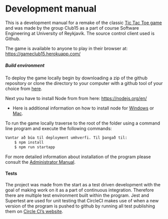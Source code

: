 # Development manual

This is a development manual for a remake of the classic [Tic Tac Toe game](https://en.wikipedia.org/wiki/Tic-tac-toe) and was made by the group Club15 as a part of course Software Engineering at University of Reykjavík.  The source control client used is Github.

The game is available to anyone to play in their browser at: https://gameclub15.herokuapp.com/


##### Build environment
To deploy the game locally begin by downloading a zip of the github repository or clone the directory to your computer with a github tool of your choice from [here](https://github.com/Club15/TicTacToe).

Next you have to install Node from from here: https://nodejs.org/en/
- Here is additional information on how to install node for [Windows](https://blog.teamtreehouse.com/install-node-js-npm-windows) or [Mac](https://blog.teamtreehouse.com/install-node-js-npm-mac).

To run the game locally traverse to the root of the folder using a command line program and execute the following commands:
```sh
Vantar að búa til deployment umhverfi. Til þangað til:
    $ npm install
    $ npm run startapp
```
For more detailed information about installation of the program please consult the [Administrator Manual](https://github.com/Club15/TicTacToe/blob/master/docs/adminManual.md).

#### Tests
The project was made from the start as a test driven development with the goal of making work on it as a part of continuous integration. Therefore there are multiple test environment built within the program. Jest and Supertest are used for unit testing that CircleCI makes use of when a new version of the program is pushed to github by running all test publishing them on [Circle CI’s website](https://circleci.com/gh/Club15/TicTacToe).
